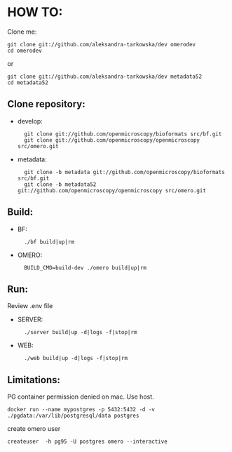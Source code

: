 HOW TO:
=======

Clone me:

    git clone git://github.com/aleksandra-tarkowska/dev omerodev
    cd omerodev
or

    git clone git://github.com/aleksandra-tarkowska/dev metadata52
    cd metadata52


Clone repository:
-----------------

- develop:

        git clone git://github.com/openmicroscopy/bioformats src/bf.git
        git clone git://github.com/openmicroscopy/openmicroscopy src/omero.git

- metadata:

        git clone -b metadata git://github.com/openmicroscopy/bioformats src/bf.git
        git clone -b metadata52 git://github.com/openmicroscopy/openmicroscopy src/omero.git


Build:
------

- BF:

        ./bf build|up|rm

- OMERO:

        BUILD_CMD=build-dev ./omero build|up|rm

Run:
----

Review .env file

- SERVER:

        ./server build|up -d|logs -f|stop|rm

- WEB:

        ./web build|up -d|logs -f|stop|rm


Limitations:
------------

PG container permission denied on mac. Use host.

    docker run --name mypostgres -p 5432:5432 -d -v ./pgdata:/var/lib/postgresql/data postgres

create omero user

    createuser  -h pg95 -U postgres omero --interactive
